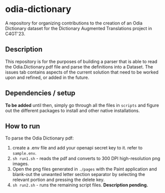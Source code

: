# odia-dictionary
A repository for organizing contributions to the creation of an Odia Dictionary dataset for the Dictionary Augmented Translations project in C4GT'23.

## Description
This repository is for the purposes of building a parser that is able to read the Odia.Dictionary.pdf file and parse the definitions into a Dataset. The issues tab contains aspects of the current solution that need to be worked upon and refined, or added in the future.

## Dependencies / setup
**To be added** until then, simply go through all the files in `scripts` and figure out the different packages to install and other native installations.

## How to run
To parse the Odia Dictionary pdf:
1. create a .env file and add your openapi secret key to it. refer to `sample.env`.
2. `sh run1.sh` - reads the pdf and converts to 300 DPI high-resolution png images.
3. Open the png files generated in `./pages` with the Paint application and blank-out the unwanted letter section separator by selecting the relevant portion and pressing the delete key.
4. `sh run2.sh` - runs the remaining script files. **Description pending.**

